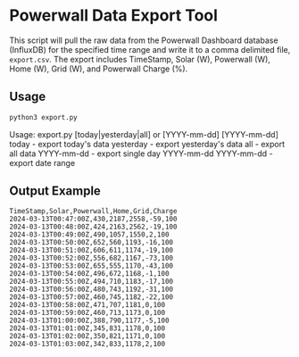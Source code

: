 # Powerwall Data Export Tool

This script will pull the raw data from the Powerwall Dashboard database (InfluxDB) for the specified time range and write it to a comma delimited file, `export.csv`. The export includes TimeStamp, Solar (W), Powerwall (W), Home (W), Grid (W), and Powerwall Charge (%).

## Usage

```bash
python3 export.py
```

Usage: export.py [today|yesterday|all] or [YYYY-mm-dd] [YYYY-mm-dd]
    today - export today's data
    yesterday - export yesterday's data
    all - export all data
    YYYY-mm-dd - export single day
    YYYY-mm-dd YYYY-mm-dd - export date range

## Output Example

```csv
TimeStamp,Solar,Powerwall,Home,Grid,Charge
2024-03-13T00:47:00Z,430,2187,2558,-59,100
2024-03-13T00:48:00Z,424,2163,2562,-19,100
2024-03-13T00:49:00Z,490,1057,1550,2,100
2024-03-13T00:50:00Z,652,560,1193,-16,100
2024-03-13T00:51:00Z,606,611,1174,-19,100
2024-03-13T00:52:00Z,556,682,1167,-73,100
2024-03-13T00:53:00Z,655,555,1170,-43,100
2024-03-13T00:54:00Z,496,672,1168,-1,100
2024-03-13T00:55:00Z,494,710,1183,-17,100
2024-03-13T00:56:00Z,480,743,1192,-31,100
2024-03-13T00:57:00Z,460,745,1182,-22,100
2024-03-13T00:58:00Z,471,707,1181,0,100
2024-03-13T00:59:00Z,460,713,1173,0,100
2024-03-13T01:00:00Z,388,790,1177,-5,100
2024-03-13T01:01:00Z,345,831,1178,0,100
2024-03-13T01:02:00Z,350,821,1171,0,100
2024-03-13T01:03:00Z,342,833,1178,2,100
```